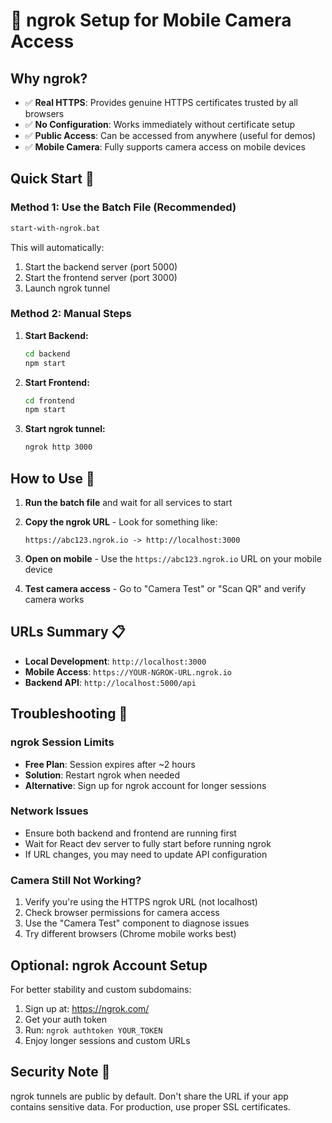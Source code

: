# 📱 ngrok Setup for Mobile Camera Access

## Why ngrok?
- ✅ **Real HTTPS**: Provides genuine HTTPS certificates trusted by all browsers
- ✅ **No Configuration**: Works immediately without certificate setup
- ✅ **Public Access**: Can be accessed from anywhere (useful for demos)
- ✅ **Mobile Camera**: Fully supports camera access on mobile devices

## Quick Start 🚀

### Method 1: Use the Batch File (Recommended)
```bash
start-with-ngrok.bat
```

This will automatically:
1. Start the backend server (port 5000)
2. Start the frontend server (port 3000) 
3. Launch ngrok tunnel

### Method 2: Manual Steps

1. **Start Backend:**
   ```bash
   cd backend
   npm start
   ```

2. **Start Frontend:**
   ```bash
   cd frontend  
   npm start
   ```

3. **Start ngrok tunnel:**
   ```bash
   ngrok http 3000
   ```

## How to Use 📲

1. **Run the batch file** and wait for all services to start

2. **Copy the ngrok URL** - Look for something like:
   ```
   https://abc123.ngrok.io -> http://localhost:3000
   ```

3. **Open on mobile** - Use the `https://abc123.ngrok.io` URL on your mobile device

4. **Test camera access** - Go to "Camera Test" or "Scan QR" and verify camera works

## URLs Summary 📋

- **Local Development**: `http://localhost:3000`
- **Mobile Access**: `https://YOUR-NGROK-URL.ngrok.io` 
- **Backend API**: `http://localhost:5000/api`

## Troubleshooting 🔧

### ngrok Session Limits
- **Free Plan**: Session expires after ~2 hours
- **Solution**: Restart ngrok when needed
- **Alternative**: Sign up for ngrok account for longer sessions

### Network Issues
- Ensure both backend and frontend are running first
- Wait for React dev server to fully start before running ngrok
- If URL changes, you may need to update API configuration

### Camera Still Not Working?
1. Verify you're using the HTTPS ngrok URL (not localhost)
2. Check browser permissions for camera access
3. Use the "Camera Test" component to diagnose issues
4. Try different browsers (Chrome mobile works best)

## Optional: ngrok Account Setup
For better stability and custom subdomains:

1. Sign up at: https://ngrok.com/
2. Get your auth token
3. Run: `ngrok authtoken YOUR_TOKEN`
4. Enjoy longer sessions and custom URLs

## Security Note 🔐
ngrok tunnels are public by default. Don't share the URL if your app contains sensitive data. For production, use proper SSL certificates.